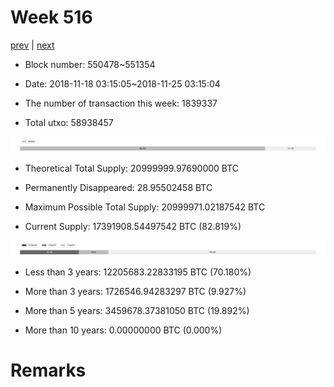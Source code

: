 # Week 516

[prev](week0515.md) | [next](week0517.md)

- Block number: 550478~551354

- Date: 2018-11-18 03:15:05~2018-11-25 03:15:04

- The number of transaction this week: 1839337

- Total utxo: 58938457

![](../images/mined_week0516.png)

- Theoretical Total Supply: 20999999.97690000 BTC

- Permanently Disappeared: 28.95502458 BTC

- Maximum Possible Total Supply: 20999971.02187542 BTC

- Current Supply: 17391908.54497542 BTC (82.819%)

![](../images/year_week0516.png)


- Less than 3 years: 12205683.22833195 BTC (70.180%)

- More than 3 years: 1726546.94283297 BTC (9.927%)

- More than 5 years: 3459678.37381050 BTC (19.892%)

- More than 10 years: 0.00000000 BTC (0.000%)

# Remarks

